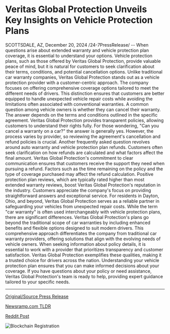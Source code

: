 # Veritas Global Protection Unveils Key Insights on Vehicle Protection Plans

SCOTTSDALE, AZ, December 20, 2024 /24-7PressRelease/ -- When questions arise about extended warranty and vehicle protection plan coverage, it is essential to understand your options. Vehicle protection plans, such as those offered by Veritas Global Protection, provide valuable peace of mind, but it is natural for customers to seek clarification about their terms, conditions, and potential cancellation options.  Unlike traditional car warranty companies, Veritas Global Protection stands out as a vehicle protection provider with a customer-centric approach. The company focuses on offering comprehensive coverage options tailored to meet the different needs of drivers. This distinction ensures that customers are better equipped to handle unexpected vehicle repair costs while avoiding the limitations often associated with conventional warranties.  A common question among vehicle owners is whether they can cancel their warranty. The answer depends on the terms and conditions outlined in the specific agreement. Veritas Global Protection provides transparent policies, allowing customers to understand their rights fully. For those wondering, "Can you cancel a warranty on a car?" the answer is generally yes. However, the process varies by provider, so reviewing the agreement's cancellation and refund policies is crucial.  Another frequently asked question revolves around auto warranty and vehicle protection plan refunds. Customers often seek clarification on how refunds are calculated and what factors affect the final amount. Veritas Global Protection's commitment to clear communication ensures that customers receive the support they need when pursuing a refund. Factors such as the time remaining on the policy and the type of coverage purchased may affect the refund calculation.  Positive protection plan reviews, which are typically rated higher than most extended warranty reviews, boost Veritas Global Protection's reputation in the industry. Customers appreciate the company's focus on providing straightforward answers and exceptional service. For residents in Dayton, Ohio, and beyond, Veritas Global Protection serves as a reliable partner in safeguarding your vehicles from unexpected repair costs.  While the term "car warranty" is often used interchangeably with vehicle protection plans, there are significant differences. Veritas Global Protection's plans go beyond the traditional scope of car warranties by including enhanced benefits and flexible options designed to suit modern drivers. This comprehensive approach differentiates the company from traditional car warranty providers, offering solutions that align with the evolving needs of vehicle owners.  When seeking information about policy details, it is essential to work with a provider that prioritizes transparency and customer satisfaction. Veritas Global Protection exemplifies these qualities, making it a trusted choice for drivers across the nation.  Understanding your vehicle protection plan ensures that you can make informed decisions about your coverage. If you have questions about your policy or need assistance, Veritas Global Protection's team is ready to help, providing expert guidance tailored to your specific needs. 

---

[Original/Source Press Release](https://www.24-7pressrelease.com/press-release/517324/veritas-global-protection-unveils-key-insights-on-vehicle-protection-plans)
                    

[Newsramp.com TLDR](https://newsramp.com/curated-news/veritas-global-protection-your-trusted-vehicle-protection-plan-provider/fa5654481c53a6b47fd62211ec16c66d) 

 



[Reddit Post](https://www.reddit.com/r/newsramp/comments/1hif9in/veritas_global_protection_your_trusted_vehicle/) 



![Blockchain Registration](https://cdn.newsramp.app/24-7PressRelease/qrcode/2412/20/evenB5ms.webp)